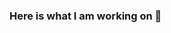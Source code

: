 ### Here is what I am working on 👋

<!--
**Yogeshnaik1190/Yogeshnaik1190** is a ✨ _special_ ✨ repository because its `README.md` (this file) appears on your GitHub profile.

Here are some ideas to get you started:

- 🔭 I’m currently working on ... My  MS in Data Science at Stevens Institute of Technology, Hoboken, NJ, USA, and my Data Science blog
- 🌱 I’m currently learning ... Data Science
- 👯 I’m looking to collaborate on ... Data Science Projects
- 🤔 I’m looking for help with ... AWS
- 💬 Ask me about ... Data Science ( Machine Learning, Deep Learning, NLP )
- 📫 How to reach me: ... email me on either yogeshnaik1190@gmail.com or ygadade@stevens.edu 
- 😄 Pronouns: ... He/him
- ⚡ Fun fact: ... I am a national level player in Gymnastics and state level player in Yoga.
-->
